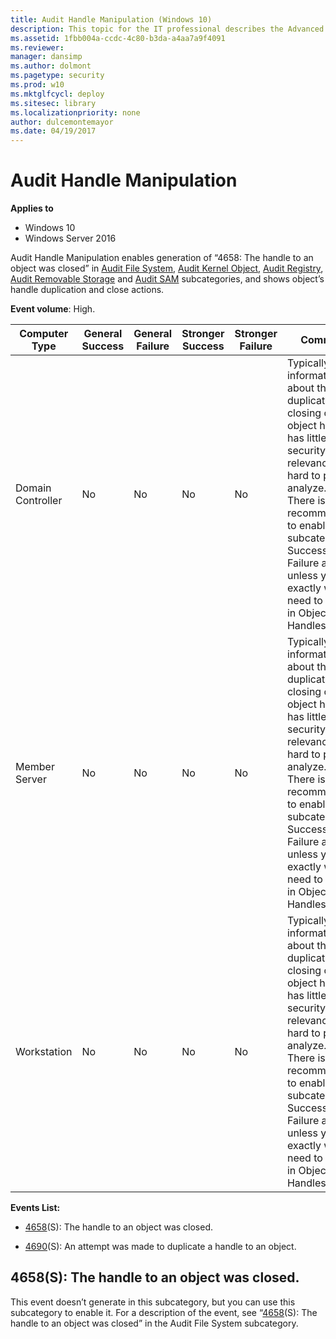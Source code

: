 ```yaml
---
title: Audit Handle Manipulation (Windows 10)
description: This topic for the IT professional describes the Advanced Security Audit policy setting, Audit Handle Manipulation, which determines whether the operating system generates audit events when a handle to an object is opened or closed.
ms.assetid: 1fbb004a-ccdc-4c80-b3da-a4aa7a9f4091
ms.reviewer: 
manager: dansimp
ms.author: dolmont
ms.pagetype: security
ms.prod: w10
ms.mktglfcycl: deploy
ms.sitesec: library
ms.localizationpriority: none
author: dulcemontemayor
ms.date: 04/19/2017
---
```


# Audit Handle Manipulation

**Applies to**
-   Windows 10
-   Windows Server 2016


Audit Handle Manipulation enables generation of “4658: The handle to an object was closed” in [Audit File System](audit-file-system.md), [Audit Kernel Object](audit-kernel-object.md), [Audit Registry](audit-registry.md), [Audit Removable Storage](audit-removable-storage.md) and [Audit SAM](audit-sam.md) subcategories, and shows object’s handle duplication and close actions.

**Event volume**: High.

| Computer Type     | General Success | General Failure | Stronger Success | Stronger Failure | Comments                                                                                                                                                                                                                                                                                                                     |
|-------------------|-----------------|-----------------|------------------|------------------|------------------------------------------------------------------------------------------------------------------------------------------------------------------------------------------------------------------------------------------------------------------------------------------------------------------------------|
| Domain Controller | No              | No              | No               | No               | Typically, information about the duplication or closing of an object handle has little to no security relevance and is hard to parse or analyze.<br>There is no recommendation to enable this subcategory for Success or Failure auditing, unless you know exactly what you need to monitor in Object’s Handles level. |
| Member Server     | No              | No              | No               | No               | Typically, information about the duplication or closing of an object handle has little to no security relevance and is hard to parse or analyze.<br>There is no recommendation to enable this subcategory for Success or Failure auditing, unless you know exactly what you need to monitor in Object’s Handles level. |
| Workstation       | No              | No              | No               | No               | Typically, information about the duplication or closing of an object handle has little to no security relevance and is hard to parse or analyze.<br>There is no recommendation to enable this subcategory for Success or Failure auditing, unless you know exactly what you need to monitor in Object’s Handles level. |

**Events List:**

-   [4658](event-4658.md)(S): The handle to an object was closed.

-   [4690](event-4690.md)(S): An attempt was made to duplicate a handle to an object.

## 4658(S): The handle to an object was closed.

This event doesn’t generate in this subcategory, but you can use this subcategory to enable it. For a description of the event, see “[4658](event-4658.md)(S): The handle to an object was closed” in the Audit File System subcategory.

